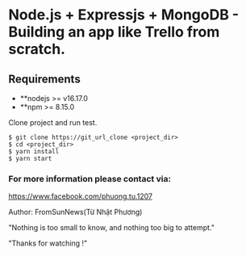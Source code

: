 # Node.js + Expressjs + MongoDB  - Building an app like Trello from scratch.

## Requirements

* **nodejs >= v16.17.0
* **npm >= 8.15.0

Clone project and run test.

```
$ git clone https://git_url_clone <project_dir>
$ cd <project_dir>
$ yarn install
$ yarn start
```
### For more information please contact via:

https://www.facebook.com/phuong.tu.1207

Author: FromSunNews(Từ Nhật Phương)

"Nothing is too small to know, and nothing too big to attempt."

"Thanks for watching !"
